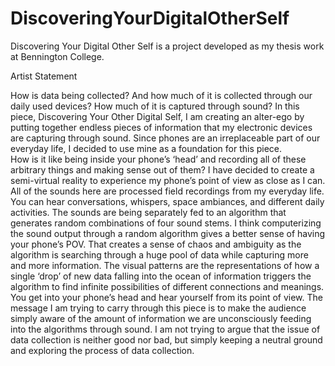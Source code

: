 # DiscoveringYourDigitalOtherSelf
Discovering Your Digital Other Self is a project developed as my thesis work at Bennington College. 

Artist Statement 

How is data being collected? And how much of it is collected through our daily used devices? How much of it is captured through sound? In this piece, Discovering Your Other Digital Self, I am creating an alter-ego by putting together endless pieces of information that my electronic devices are capturing through sound. Since phones are an irreplaceable part of our everyday life, I decided to use mine as a foundation for this piece. 	
How is it like being inside your phone’s ‘head’ and recording all of these arbitrary things and making sense out of them? I have decided to create a semi-virtual reality to experience my phone’s point of view as close as I can.
All of the sounds here are processed field recordings from my everyday life. You can hear conversations, whispers, space ambiances, and different daily activities. The sounds are being separately fed to an algorithm that generates random combinations of four sound stems. I think computerizing the sound output through a random algorithm gives a better sense of having your phone’s POV. That creates a sense of chaos and ambiguity as the algorithm is searching through a huge pool of data while capturing more and more information. 
The visual patterns are the representations of how a single ‘drop’ of new data falling into the ocean of information triggers the algorithm to find infinite possibilities of different connections and meanings.  
You get into your phone’s head and hear yourself from its point of view. The message I am trying to carry through this piece is to make the audience simply aware of the amount of information we are unconsciously feeding into the algorithms through sound. I am not trying to argue that the issue of data collection is neither good nor bad, but simply keeping a neutral ground and exploring the process of data collection. 
